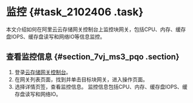 # 监控 {#task_2102406 .task}

本文介绍如何在阿里云云存储网关控制台上监控块网关，包括CPU、内存、缓存盘IOPS、缓存盘读写和网络IO等信息监控。

## 查看监控信息 {#section_7vj_ms3_pqo .section}

1.  登录[云存储网关控制台](https://sgwnew.console.aliyun.com/)。
2.  在网关列表页面，找到并单击目标块网关，进入操作页面。
3.  选择详情页签，查看监控信息。 监控信息包括CPU、内存、缓存盘IOPS、缓存盘读写和网络IO。

